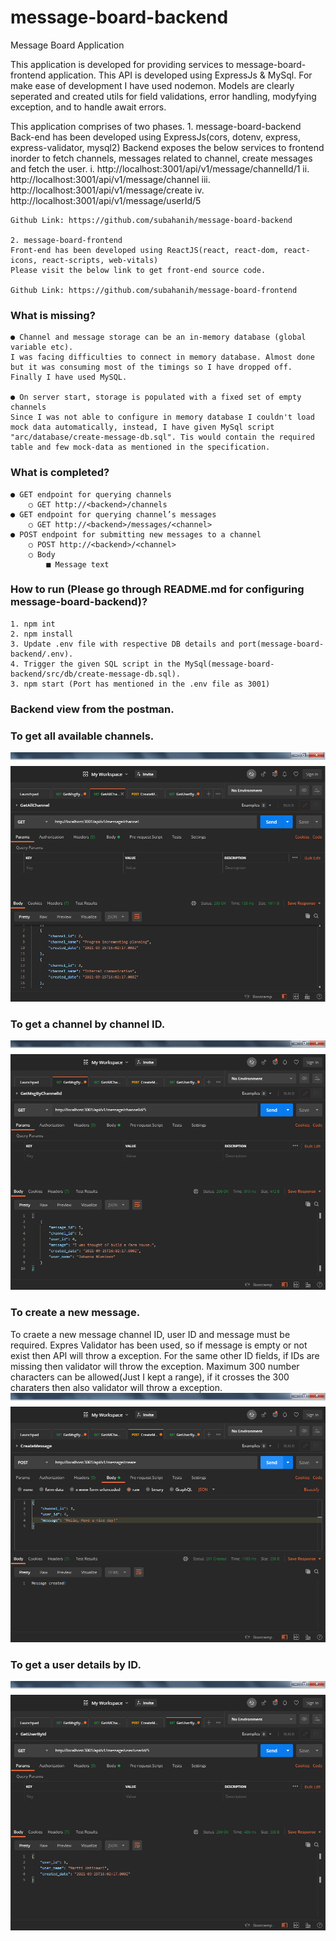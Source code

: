 # message-board-backend
Message Board Application

This application is developed for providing services to message-board-frontend application.
This API is developed using ExpressJs & MySql. For make ease of development I have used nodemon.
Models are clearly seperated and created utils for field validations, error handling, modyfying exception, and to handle await errors.

This application comprises of two phases.
    1. message-board-backend
    Back-end has been developed using ExpressJs(cors, dotenv, express, express-validator, mysql2)
    Backend exposes the below services to frontend inorder to fetch channels, messages related to channel, create messages and fetch the user.
        i. http://localhost:3001/api/v1/message/channelId/1
        ii. http://localhost:3001/api/v1/message/channel
        iii. http://localhost:3001/api/v1/message/create
        iv. http://localhost:3001/api/v1/message/userId/5

    Github Link: https://github.com/subahanih/message-board-backend

    2. message-board-frontend
    Front-end has been developed using ReactJS(react, react-dom, react-icons, react-scripts, web-vitals)
    Please visit the below link to get front-end source code.

    Github Link: https://github.com/subahanih/message-board-frontend

### What is missing?
    ● Channel and message storage can be an in-memory database (global variable etc).
    I was facing difficulties to connect in memory database. Almost done but it was consuming most of the timings so I have dropped off. Finally I have used MySQL.

    ● On server start, storage is populated with a fixed set of empty channels
    Since I was not able to configure in memory database I couldn't load mock data automatically, instead, I have given MySql script "arc/database/create-message-db.sql". Tis would contain the required table and few mock-data as mentioned in the specification.

### What is completed? 
    ● GET endpoint for querying channels
        ○ GET http://<backend>/channels
    ● GET endpoint for querying channel’s messages
        ○ GET http://<backend>/messages/<channel>
    ● POST endpoint for submitting new messages to a channel
        ○ POST http://<backend>/<channel>
        ○ Body
            ■ Message text

### How to run (Please go through README.md for configuring message-board-backend)?
    1. npm int
    2. npm install
    3. Update .env file with respective DB details and port(message-board-backend/.env).
    4. Trigger the given SQL script in the MySql(message-board-backend/src/db/create-message-db.sql).
    3. npm start (Port has mentioned in the .env file as 3001)

### Backend view from the postman.
### To get all available channels. 
![](screenshots/GetAllChannel.png)

### To get a channel by channel ID.
![](screenshots/GetMsgByChannelId.png)

### To create a new message.
To craete a new message channel ID, user ID and message must be required.
Expres Validator has been used, so if message is empty or not exist then API will throw a exception.
For the same other ID fields, if IDs are missing then validator will throw the exception.
Maximum 300 number characters can be allowed(Just I kept a range), if it crosses the 300 charaters then also validator will throw a exception. 
![](screenshots/CreateMessage.png)

### To get a user details by ID.
![](screenshots/GetUserById.png)
